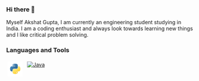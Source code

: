 ### Hi there 👋

Myself Akshat Gupta, I am currently an engineering student studying in India. I am a coding enthusiast and always look towards learning new things and I like critical problem solving.

<!--
**24Akshat/24Akshat** is a ✨ _special_ ✨ repository because its `README.md` (this file) appears on your GitHub profile.

Here are some ideas to get you started:

- 🔭 I’m currently working on ...
- 🌱 I’m currently learning ...
- 👯 I’m looking to collaborate on ...
- 🤔 I’m looking for help with ...
- 💬 Ask me about ...
- 📫 How to reach me: ...
- 😄 Pronouns: ...
- ⚡ Fun fact: ...
-->

### Languages and Tools
<a href="https://www.python.org" target="_blank"><img src="https://raw.githubusercontent.com/github/explore/80688e429a7d4ef2fca1e82350fe8e3517d3494d/topics/python/python.png" alt="Python" height="40" style="vertical-align:top; margin:4px"></a>
<a href="https://www.java.com/en/" target="_blank"><img src="[https://www.google.com/url?sa=i&url=https%3A%2F%2Fwww.cleanpng.com%2Ffree%2Fjava-logo.html&psig=AOvVaw0NTFRX8UZFaY6127kTFnxn&ust=1687023626207000&source=images&cd=vfe&ved=0CA4QjRxqFwoTCLCf2fKqyP8CFQAAAAAdAAAAABAI](https://www.cleanpng.com/png-java-logo-programming-language-java-plum-964780/preview.html)https://www.cleanpng.com/png-java-logo-programming-language-java-plum-964780/preview.html" alt="Java" height="40" style="vertical-align:top; margin:4px"></a>
